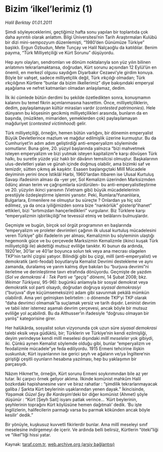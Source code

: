 # Bizim ‘ilkel’lerimiz (1)

*Halil Berktay 01.01.2011*

<div class="yazi"><p>Şimdi söyleyeceklerimi, geçtiğimiz hafta sonu yapılan bir toplantıda çok daha ayrıntılı olarak anlattım. Bilgi Üniversitesi’nin Tarih Araştırmaları Kulübü bir dizi mini-sempozyum düzenlemişti, “1980’den Günümüze Türkiye” başlıklı. Ergun Özbudun, Mete Tunçay ve Halil Nalçaoğlu da katıldılar. Benim payıma, “Türk Milliyetçiliği ve Kürt Sorunu” düşüyordu.</p>
<p>Hep aynı olayları, sendromları ve dönüm noktalarıyla son yüz yılın bilinen anlatımını tekrarlamaktansa, doğrudan, Kürt sorunu açısından 12 Eylül’ün en önemli, en merkezî olgusu saydığım Diyarbakır Cezaevi’yle girdim konuya. Böyle bir vahşet, sadece milliyetçilik değil, Türk <i>ırkçılığı</i> olmadan; Türk ırkçılığının Kürtlere “bunlar da bizim ilkellerimiz” diye bakışındaki emperyal aşağılama ve nefret katmanları olmadan anlaşılamaz, dedim.</p>
<p>İlk iki cümlede bütün derdimi bu şekilde özetledikten sonra, konuşmamın kalanını bu temel fikrin açımlanmasına hasrettim. Önce, milliyetçiliklerin, dedim, paylaşılamayan kültür mirasları vardır (<i>contested patrimonies</i>). Hele dünyanın bu köşesinin gecikmiş milliyetçilikleri arasında, bunların da en başında, (müzikten, mimariden, yemeklerden çok) paylaşılamayan mağduriyet (<i>contested victimhood</i>) gelir. </p>
<p>Türk milliyetçiliği, örneğin, hemen bütün varlığını, bir dönemin emperyalist Büyük Devletlerince mazlum ve mağdur edilmişlik üzerine kurmuştur. Bu da Cumhuriyet’in adım adım geliştirdiği anti-emperyalizm söyleminde somutlanır. Buna göre, 20. yüzyıl başlarında yalnızca “bizi mahvetmek isteyen emperyalizm ve bizi yutmak isteyen kapitalizm”e karşı dövüşen Türk halkı, bu suretle yüzde yüz haklı bir dâvânın temsilcisi olmuştur. Başkalarının ulus-devletleri yalan ve günah içinde doğmuş olabilir, ama bizimki saf ve temizdir, sütten çıkmış ak kaşıktır. Esasen başlangıçtaki Millî Mücadele deyiminin yerini önce İstiklâl Harbi, 1960’lardan itibaren ise Ulusal Kurtuluş Savaşı ifadesinin alması da –yer yer, Sol Kemalizm üzerinden Marksizmden ödünç alınan terim ve çağrışımlarla sürdürülen- bu anti-emperyalistleştirme ve 20. yüzyılın ikinci yarısının (Vietnam gibi) büyük mücadelelerinin prestijiyle özdeşleştirme işlemini yansıtır. Peki, Rumlara/Yunanlılara, Bulgarlara, Ermenilere ne olmuştur bu süreçte ? Onlardan ya hiç söz edilmez, ya da onca iyiliğimizden sonra bize “nankörlük” gösterip“ihanet” ettikleri, bizi “sırtımızdan hançerledikleri” vurgulanır. Biz Türklere karşı “emperyalizmin işbirlikçiliği”ne tevessül etmiş ve belâlarını bulmuşlardır.</p>
<p>Geçmişte ve bugün, birçok sol örgüt programının en başlarında “emperyalizm ve proleter devrimleri çağının ilk ulusal kurtuluş mücadelesini veren Türkiye” gibi ifadelerin yer alması, Kemalizmin bu söyleminin ulaştığı hegemonik güce ve bu çerçevede Marksizmin Kemalizmle (ikinci kuşak Türk milliyetçiliği ile) akdettiği mutsuz evliliğe tanıktır. Ki bunun da ardında, 1920’ler, 30’lar ve 40’lar boyunca solun tek veya ana mecrası olagelen TKP’nin tarihî çizgisi yatıyor. Bilindiği gibi bu çizgi, millî (anti-emperyalist) ve demokratik (anti-feodal) boyutlarıyla Kemalist Devrimi destekleme ve aynı zamanda, duralamış ve yarım kalmış diye bakılan bu “burjuva devrimi”ni ilerletme ve derinleştirme tavrı etrafında dönüyordu. Geçmişte de yazdım (<i>Sol ve demokrasi 4 : Tek Parti ve “geçiş” dönemi</i>, 14 Şubat 2008; bkz. <i>Weimar Türkiyesi</i>, 95-96): bugünkü anlamıyla bir sosyal demokrat veya demokratik sol parti olsaydı, doğrudan doğruya <i>siyasal demokrasiyi</i> (“burjuva” diye küçümsemeksizin) adam gibi savunmak pekâlâ mümkün olabilirdi. Ama yeri gelmişken belirtelim : o dönemde TKP’yi TKP olarak “daha devrimci olmamak”la suçlamak yersiz ve tarih dışıdır. Leninist devrim ve tabii ister istemez aşamalı devrim çerçevesi, ancak böyle bir mutsuz evliliğe yol açabilirdi. Bu da Althusser’in ifadesiyle “doğrusu olmayan bir yanlış” kategorisine girer.</p>
<p>Her halükârda, sosyalist solun vizyonunda çok uzun süre <i>siyasal demokrasi</i> talebi eksik veya güdüktü, bir; Türklerin ve Türkiye’nin kendi ezilmişliği, deyim yerindeyse kendi millî meselesi dışındaki <i>millî meseleler</i> yok gibiydi, iki. Çünkü aynen Kemalist söylemde olduğu gibi, bunlar “emperyalizm ve feodalizmle mücadele”ye feda ediliyordu. 1915 Ermeni tehcirine ilişkin suskunluk; Kürt isyanlarının ise gerici şeyh ve ağaların ve/ya İngiltere’nin giriştiği çeşitli oyunların hesabına yazılması, hep bu yaklaşımın bir parçasıydı. </p>
<p>Nâzım Hikmet’te, örneğin, Kürt sorunu Ermeni soykırımından bile az yer tutar. İki çarpıcı örnek geliyor aklıma. İlkinde komünist mahkûm Halil bozkırdaki hapishanesine varır ve biraz rahatlar : “şimdilik tekrarlanmayacak galiba / Şarkta Kürt beylerinin uşaklarından yenen dayak.” İkincisinde, <i>Yaşamak Güzel Şey Be Kardeşim</i>’deki bir diğer komünist (Ahmet) şöyle düşünür : “Kürt [Şeyh Sait] isyanı patlak verince... ‘Kürt beylerinin, şeyhlerinin toprağını Kürt köylüsüne hemen dağıtmalı’ dedik. ‘Bu işte İngilizlerin, halifecilerin parmağı varsa bu parmak kökünden ancak böyle kesilir’ dedik.” </p>
<p>Bir yönüyle, kuşkusuz kuvvetli fikirlerdir bunlar. Ama millî meseleyi sınıf meselesine indirgemeyi de içerir. Ve ardında belli belirsiz, Kürtlerin “öteki”liği ve “ilkel”liği hissi yatar.</p>
</div>

Kaynak: [taraf.com.tr](http://www.taraf.com.tr/halil-berktay/makale-bizim-ilkel-lerimiz-1.htm), [web.archive.org (arşiv bağlantısı)](http://web.archive.org/web/20131022020819/http://www.taraf.com.tr/halil-berktay/makale-bizim-ilkel-lerimiz-1.htm)
